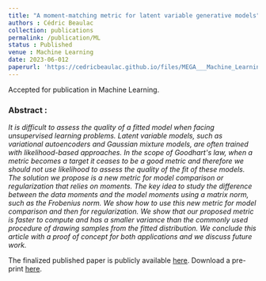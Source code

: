 ```yaml
---
title: "A moment-matching metric for latent variable generative models"
authors : Cédric Beaulac
collection: publications
permalink: /publication/ML
status : Published
venue : Machine Learning
date: 2023-06-012
paperurl: 'https://cedricbeaulac.github.io/files/MEGA___Machine_Learning___Revision___arXiv.pdf'
---
```


Accepted for publication in Machine Learning.

### Abstract :

*It is difficult to assess the quality of a fitted model when facing unsupervised learning problems. Latent variable models, such as variational autoencoders and Gaussian mixture models, are often trained with likelihood-based approaches. In the scope of Goodhart's law, when a metric becomes a target it ceases to be a good metric and therefore we should not use likelihood to assess the quality of the fit of these models. The solution we propose is a new metric for model comparison or regularization that relies on moments. The key idea to study the difference between the data moments and the model moments using a matrix norm, such as the Frobenius norm. We show how to use this new metric for model comparison and then for regularization. We show that our proposed metric is faster to compute and has a smaller variance than the commonly used procedure of drawing samples from the fitted distribution. We conclude this article with a proof of concept for both applications and we discuss future work.*

The finalized published paper is publicly available [here](https://link.springer.com/article/10.1007/s10994-023-06340-x). Download a pre-print [here](https://cedricbeaulac.github.io/files/MEGA___Machine_Learning___Revision___arXiv.pdf).



